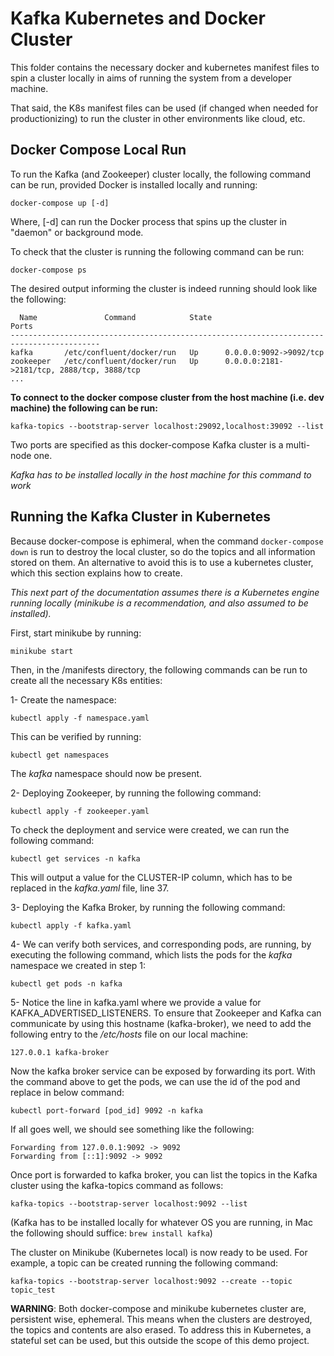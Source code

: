 # Kafka Kubernetes and Docker Cluster

This folder contains the necessary docker and kubernetes manifest files to spin a cluster locally in
aims of running the system from a developer machine.

That said, the K8s manifest files can be used (if changed when needed for productionizing) to run the
cluster in other environments like cloud, etc.

## Docker Compose Local Run

To run the Kafka (and Zookeeper) cluster locally, the following command can be run, provided Docker
is installed locally and running:

```
docker-compose up [-d] 
```

Where, [-d] can run the Docker process that spins up the cluster in "daemon" or background mode.

To check that the cluster is running the following command can be run:

```
docker-compose ps
```

The desired output informing the cluster is indeed running should look like the following:

```
  Name               Command            State                     Ports                   
------------------------------------------------------------------------------------------
kafka       /etc/confluent/docker/run   Up      0.0.0.0:9092->9092/tcp                    
zookeeper   /etc/confluent/docker/run   Up      0.0.0.0:2181->2181/tcp, 2888/tcp, 3888/tcp
...

```

**To connect to the docker compose cluster from the host machine (i.e. dev machine) the following can be run:**

```
kafka-topics --bootstrap-server localhost:29092,localhost:39092 --list
```

Two ports are specified as this docker-compose Kafka cluster is a multi-node one.


_Kafka has to be installed locally in the host machine for this command to work_


## Running the Kafka Cluster in Kubernetes

Because docker-compose is ephimeral, when the command `docker-compose down` is run to destroy the local cluster, so do
the topics and all information stored on them. An alternative to avoid this is to use a kubernetes cluster, which this section
explains how to create.

_This next part of the documentation assumes there is a Kubernetes engine running locally (minikube
is a recommendation, and also assumed to be installed)._

First, start minikube by running:

```
minikube start
```

Then, in the /manifests directory, the following commands can be run to create all the necessary K8s entities:

1- Create the namespace:

```
kubectl apply -f namespace.yaml
```

This can be verified by running:

```
kubectl get namespaces
```

The _kafka_ namespace should now be present.

2- Deploying Zookeeper, by running the following command:

```
kubectl apply -f zookeeper.yaml
```

To check the deployment and service were created, we can run the following command:

```
kubectl get services -n kafka
```

This will output a value for the CLUSTER-IP column, which has to be replaced in the _kafka.yaml_ file, line
37.

3- Deploying the Kafka Broker, by running the following command:

```
kubectl apply -f kafka.yaml
```

4- We can verify both services, and corresponding pods, are running, by executing the following command, which
lists the pods for the _kafka_ namespace we created in step 1:

```
kubectl get pods -n kafka
```

5- Notice the line in kafka.yaml where we provide a value for KAFKA_ADVERTISED_LISTENERS. To ensure that Zookeeper 
and Kafka can communicate by using this hostname (kafka-broker), we need to add the following entry to the _/etc/hosts_ 
file on our local machine:

```
127.0.0.1 kafka-broker
```

Now the kafka broker service can be exposed by forwarding its port. With the command above to get the pods, we can use the
id of the pod and replace in below command:

```
kubectl port-forward [pod_id] 9092 -n kafka
```

If all goes well, we should see something like the following:

```
Forwarding from 127.0.0.1:9092 -> 9092
Forwarding from [::1]:9092 -> 9092
```

Once port is forwarded to kafka broker, you can list the topics in the Kafka cluster using the kafka-topics command 
as follows:

```
kafka-topics --bootstrap-server localhost:9092 --list
```

(Kafka has to be installed locally for whatever OS you are running, in Mac the following should suffice:
`brew install kafka`)

The cluster on Minikube (Kubernetes local) is now ready to be used. For example, a topic can be created running the following
command:

```
kafka-topics --bootstrap-server localhost:9092 --create --topic topic_test
```

**WARNING**: Both docker-compose and minikube kubernetes cluster are, persistent wise, ephemeral. This means when the clusters
are destroyed, the topics and contents are also erased. To address this in Kubernetes, a stateful set can be used, but this outside
the scope of this demo project.



